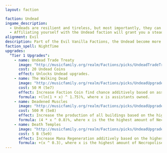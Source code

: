 ```yaml
---
layout: faction

faction: Undead
ingame_description:
  - Undeads are resilient and tireless, but most importantly, they can't die.
  - Affiliating yourself with the Undead faction will grant you a steady flow of production which increases drastically as time passes.
alignment: Evil
description: Part of the Evil Vanilla Factions, the Undead become more powerful with time. Their Heritage and Bloodline give assistants based on playtime and reincarnations and is more frequently used in late games.
faction_spell: NightTime
upgrades:
  "Tier 1 Upgrades":
    - name: Undead Trade Treaty
      image: "http://musicfamily.org/realm/Factions/picks/UndeadTradeTreaty.png"
      cost: 20 Undead Coins
      effect: Unlocks Undead upgrades.
    - name: The Walking Dead
      image: "http://musicfamily.org/realm/Factions/picks/UndeadUpgrade1.png"
      cost: 50 M (5e7)
      effect: Increase Faction Coin find chance additively based on assistants owned.
      formula: +(ln(1 + x) ^ 1.75)%, where x is assistants owned.
    - name: Deadened Muscles
      image: "http://musicfamily.org/realm/Factions/picks/UndeadUpgrade2.png"
      cost: 500 M (5e8)
      effect: Increase the production of all buildings based on the highest amount of Necropolises you built in this Reincarnation.
      formula: (4 * x ^ 0.8)%, where x is the the highest amount of Necropolises you built in this Reincarnation.
    - name: Death Temples
      image: "http://musicfamily.org/realm/Factions/picks/UndeadUpgrade3.png"
      cost: 5 B (5e9)
      effect: Increase Mana Regeneration additively based on the highest amount of Necropolises you built in this Reincarnation.
      formula: +(x ^ 0.3), where x is the highest amount of Necropolises you built in this Reincarnation.
---
```

